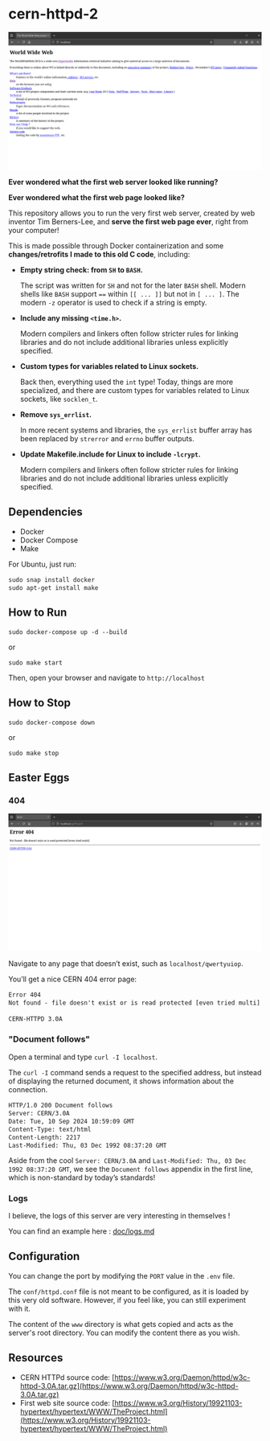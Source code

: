 # cern-httpd-2
![screenshot1](./doc/assets/img/screenshot1.png)

**Ever wondered what the first web server looked like running?**

**Ever wondered what the first web page looked like?**

This repository allows you to run the very first web server, created by web inventor Tim Berners-Lee, and **serve the first web page ever**, right from your computer!

This is made possible through Docker containerization and some **changes/retrofits I made to this old C code**, including:

- **Empty string check: from `SH` to `BASH`.**

    The script was written for `SH` and not for the later `BASH` shell. Modern shells like `BASH` support `==` within `[[ ... ]]` but not in `[ ... ]`. The modern `-z` operator is used to check if a string is empty.

- **Include any missing `<time.h>`.**

    Modern compilers and linkers often follow stricter rules for linking libraries and do not include additional libraries unless explicitly specified.

- **Custom types for variables related to Linux sockets.**

    Back then, everything used the `int` type! Today, things are more specialized, and there are custom types for variables related to Linux sockets, like `socklen_t`.

- **Remove `sys_errlist`.**

    In more recent systems and libraries, the `sys_errlist` buffer array has been replaced by `strerror` and `errno` buffer outputs.

- **Update Makefile.include for Linux to include `-lcrypt`.**

    Modern compilers and linkers often follow stricter rules for linking libraries and do not include additional libraries unless explicitly specified.

## Dependencies

- Docker
- Docker Compose
- Make

For Ubuntu, just run:
```
sudo snap install docker
sudo apt-get install make
```

## How to Run

```
sudo docker-compose up -d --build
```

or 

```
sudo make start
```

Then, open your browser and navigate to `http://localhost`

## How to Stop

```
sudo docker-compose down
```

or 

```
sudo make stop
```

## Easter Eggs

### 404

![screenshot2](./doc/assets/img/screenshot2.png)

Navigate to any page that doesn’t exist, such as `localhost/qwertyuiop`.

You’ll get a nice CERN 404 error page:

```
Error 404
Not found - file doesn't exist or is read protected [even tried multi]

CERN-HTTPD 3.0A
```

### "Document follows"

Open a terminal and type `curl -I localhost`.

The `curl -I` command sends a request to the specified address, but instead of displaying the returned document, it shows information about the connection.

```
HTTP/1.0 200 Document follows
Server: CERN/3.0A
Date: Tue, 10 Sep 2024 10:59:09 GMT
Content-Type: text/html
Content-Length: 2217
Last-Modified: Thu, 03 Dec 1992 08:37:20 GMT
```

Aside from the cool `Server: CERN/3.0A` and `Last-Modified: Thu, 03 Dec 1992 08:37:20 GMT`, we see the `Document follows` appendix in the first line, which is non-standard by today’s standards!

### Logs

I believe, the logs of this server are very interesting in themselves !

You can find an example here : [doc/logs.md](./doc/logs.md)

## Configuration

You can change the port by modifying the `PORT` value in the `.env` file.

The `conf/httpd.conf` file is not meant to be configured, as it is loaded by this very old software. However, if you feel like, you can still experiment with it.

The content of the `www` directory is what gets copied and acts as the server's root directory. You can modify the content there as you wish.

## Resources

- CERN HTTPd source code: [https://www.w3.org/Daemon/httpd/w3c-httpd-3.0A.tar.gz](https://www.w3.org/Daemon/httpd/w3c-httpd-3.0A.tar.gz)
- First web site source code: [https://www.w3.org/History/19921103-hypertext/hypertext/WWW/TheProject.html](https://www.w3.org/History/19921103-hypertext/hypertext/WWW/TheProject.html)
